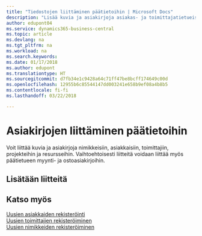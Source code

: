 ```yaml
---
title: "Tiedostojen liittäminen päätietoihin | Microsoft Docs"
description: "Lisää kuvia ja asiakirjoja asiakas- ja toimittajatietueisiin sekä muihin päätietueisiin. Kuvia ja asiakirjoja voi liittää myös laskuihin."
author: edupont04
ms.service: dynamics365-business-central
ms.topic: article
ms.devlang: na
ms.tgt_pltfrm: na
ms.workload: na
ms.search.keywords: 
ms.date: 01/17/2018
ms.author: edupont
ms.translationtype: HT
ms.sourcegitcommit: d7fb34e1c9428a64c71ff47be8bcff174649c00d
ms.openlocfilehash: 12955b6c85544147dd003241e658b9ef08a4b8b5
ms.contentlocale: fi-fi
ms.lasthandoff: 03/22/2018

---
```

# <a name="attaching-documents-to-master-data"></a>Asiakirjojen liittäminen päätietoihin
Voit liittää kuvia ja asiakirjoja nimikkeisiin, asiakkaisiin, toimittajiin, projekteihin ja resursseihin. Vaihtoehtoisesti liitteitä voidaan liittää myös päätietueen myynti- ja ostoasiakirjoihin.  

## <a name="adding-attachments"></a>Lisätään liitteitä


## <a name="see-also"></a>Katso myös
[Uusien asiakkaiden rekisteröinti](sales-how-register-new-customers.md)  
[Uusien toimittajien rekisteröiminen](purchasing-how-register-new-vendors.md)  
[Uusien nimikkeiden rekisteröiminen](inventory-how-register-new-items.md)  

